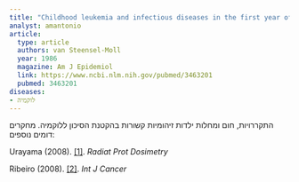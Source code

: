 ```yaml
---
title: "Childhood leukemia and infectious diseases in the first year of life: a register-based case-control study"
analyst: amantonio
article:
  type: article
  authors: van Steensel-Moll
  year: 1986
  magazine: Am J Epidemiol
  link: https://www.ncbi.nlm.nih.gov/pubmed/3463201
  pubmed: 3463201
diseases:
- לוקמיה
---
```


התקררויות, חום ומחלות ילדות זיהומיות קשורות בהקטנת הסיכון ללוקמיה.
מחקרים דומים נוספים:

Urayama (2008). [[1]](https://www.ncbi.nlm.nih.gov/pmc/articles/PMC2879097/). *Radiat Prot Dosimetry*

Ribeiro (2008). [[2]](https://www.ncbi.nlm.nih.gov/pubmed/18688860). *Int J Cancer*

